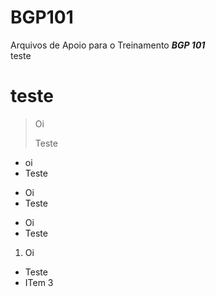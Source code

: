 # BGP101

Arquivos de Apoio para o Treinamento ***BGP 101***  
teste

# teste

> Oi
>
> Teste

* oi
* Teste

+ Oi
+ Teste

- Oi
- Teste

1. Oi
* Teste
* ITem 3